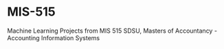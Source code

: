 # MIS-515
Machine Learning Projects from MIS 515 SDSU, Masters of Accountancy - Accounting Information Systems
